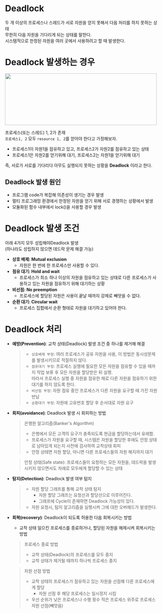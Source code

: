 # Deadlock
두 개 이상의 프로세스나 스레드가 서로 자원을 얻지 못해서 다음 처리를 하지 못하는 상태  
무한히 다음 자원을 기다리게 되는 상태를 말한다.  
시스템적으로 한정된 자원을 여러 곳에서 사용하려고 할 때 발생한다.  

# Deadlock 발생하는 경우
<image src="https://t1.daumcdn.net/cfile/tistory/25173B4B5407E38228" width="500" height="170">

프로세스(또는 스레드) 1, 2가 존재  
`프로세스1, 2` 모두 `resource 1, 2`를 얻어야 한다고 가정해보자.

* 프로세스1이 자원1을 점유하고 있고, 프로세스2가 자원2를 점유하고 있는 상태
* 프로세스1은 자원2를 얻기위해 대기, 프로세스2는 자원1을 얻기위해 대기  

즉, 서로가 서로를 기다리다 아무도 실행되지 못하는 상황을 **Deadlock** 이라고 한다.

## Deadlock 발생 원인 
* 프로그램 code가 복잡해 의존성이 생기는 경우 발생  
* 멀티 프로그래밍 환경에서 한정된 자원을 얻기 위해 서로 경쟁하는 상황에서 발생  
* 모듈화된 함수 내부에서 lock()을 사용할 경우 발생

# Deadlock 발생 조건
아래 4가지 모두 성립해야Deadlock 발생  
(하나라도 성립하지 않으면 데드락 문제 해결 가능)  

* **상호 배제: Mutual exclusion**  
  * 자원은 한 번에 한 프로세스만 사용할 수 있다.  
* **점유 대기: Hold and wait**
  * 프로세스가 최소 하나 이상의 자원을 점유하고 있는 상태로 다른 프로세스가 사용하고 있는 자원을 점유하기 위해 대기하는 상황  
* **비선점: No preemption**
  * 프로세스에 할당된 자원은 사용이 끝날 때까지 강제로 빼앗을 수 없다.  
* **순환 대기: Circular wait**
  * 프로세스 집합에서 순환 형태로 자원을 대기하고 있어야 한다.  
  
# Deadlock 처리
* **예방(Prevention)**: 교착 상태(Deadlock) 발생 조건 중 하나를 제거해 해결
  
  > * `상호배제 부정`: 여러 프로세스가 공유 자원을 사용, 이 방법은 동시성문제를 발생시키므로 적절하지 않다.
  > * `점유대기 부정`: 프로세스 실행에 필요한 모든 자원을 점유할 수 있을 때까지 작업 보류 후 모든 자원을 할당받은 뒤 실행.   
                    따라서 프로세스 실행 중 자원을 점유한 채로 다른 자원을 점유하기 위한 대기를 하지 않도록 한다.
  > * `비선점 부정`: 자원 점유 중인 프로세스가 다른 자원을 요구할 때 가진 자원 반납  
  > * `순환대기 부정`: 자원에 고유번호 할당 후 순서대로 자원 요구  
  
* **회피(avoidance)**: Deadlock 발생 시 회피하는 방법
  > 은행원 알고리즘(Banker's Algorithm)
  > * 은행에서 모든 고객의 요구가 충족되도록 현금을 할당하는데서 유래함.  
  > * 프로세스가 자원을 요구할 때, 시스템은 자원을 할당한 후에도 안정 상태로 남아있게 되는지 사전에 검사하여 교착상태 회피
  > * 안정 상태면 자원 할당, 아니면 다른 프로세스들의 자원 해지까지 대기
  
  > 안정 상태(Safe state): 프로세스들이 요청하는 모든 자원을, 데드락을 발생시키지 않으면서도 차례로 모두에게 할당할 수 있는 상태

* **탐지(Detection)**: Deadlock 발생 여부 탐지
  > * 자원 할당 그래프를 통해 교착 상태 탐지
  >   * 자원 할당 그래프는 요청선과 할당선으로 이루어진다.
  >   * 그래프에 Cycle이 존재하면 Deadlock 가능성이 있다. 
  > * 자원 요청시, 탐지 알고리즘을 실행시켜 그에 대한 오버헤드가 발생한다.
* **회복(recovery)**: Deadlock이 되도록 허용한 다음 회복시키는 방법 
  * 교착 상태 일으킨 프로세스를 종료하거나, 할당된 자원을 해제시켜 회복시키는 방법
  > 프로세스 종료 방법
  > * 교착 상태(Deadlock)의 프로세스를 모두 중지
  > * 교착 상태가 제거될 때까지 하나씩 프로세스 중지
  
  
  > 자원 선점 방법
  > * 교착 상태의 프로세스가 점유하고 있는 자원을 선점해 다른 프로세스에게 할당
  >   * 자원 선점 후 해당 프로세스는 일시정지 시킴
  > * 우선 순위가 낮은 프로세스나 수행 횟수 적은 프로세스 위주로 프로세스 자원 선점(빼앗음)
